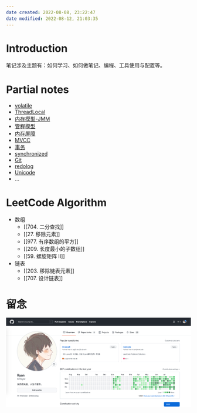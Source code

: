```yaml
---
date created: 2022-08-08, 23:22:47
date modified: 2022-08-12, 21:03:35
---
```


# Introduction

笔记涉及主题有：如何学习、如何做笔记、编程、工具使用与配置等。

# Partial notes

- [volatile](notes/programming/volatile.md)
- [ThreadLocal](notes/programming/ThreadLocal.md)
- [内存模型-JMM](notes/programming/内存模型-JMM.md)
- [管程模型](notes/programming/管程模型.md)
- [内存屏障](notes/programming/内存屏障.md)
- [MVCC](notes/programming/MVCC.md)
- [事务](notes/programming/事务.md)
- [synchronized](notes/programming/synchronized.md)
- [Git](notes/programming/Git.md)
- [redolog](notes/programming/redolog.md)
- [Unicode](notes/programming/Unicode.md)
- …

# LeetCode Algorithm

- 数组
    - [[704. 二分查找]]
    - [[27. 移除元素]]
    - [[977. 有序数组的平方]]
    - [[209. 长度最小的子数组]]
    - [[59. 螺旋矩阵 II]]
- 链表
    - [[203. 移除链表元素]]
    - [[707. 设计链表]]

# 留念

![img](Z-attachments/Pasted%20image%2020220813235918.png)